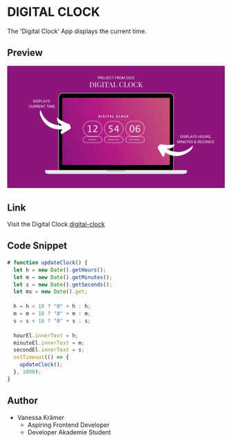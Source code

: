 # DIGITAL CLOCK

The 'Digital Clock' App displays the current time.

## Preview

![preview-img-project](./img/preview-screen-digital-clock.jpg)

## Link

Visit the Digital Clock
[digital-clock](https://lucent-cobbler-44743f.netlify.app/)

## Code Snippet

```JavaScript
# function updateClock() {
  let h = new Date().getHours();
  let m = new Date().getMinutes();
  let s = new Date().getSeconds();
  let ms = new Date().get;

  h = h < 10 ? "0" + h : h;
  m = m < 10 ? "0" + m : m;
  s = s < 10 ? "0" + s : s;

  hourEl.innerText = h;
  minuteEl.innerText = m;
  secondEl.innerText = s;
  setTimeout(() => {
    updateClock();
  }, 1000);
}
```

## Author

- Vanessa Krämer
  - Aspiring Frontend Developer
  - Developer Akademie Student
